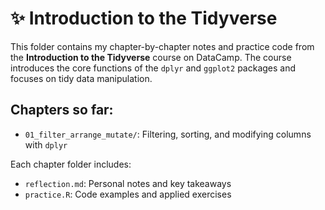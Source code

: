 # ✨ Introduction to the Tidyverse

This folder contains my chapter-by-chapter notes and practice code from the **Introduction to the Tidyverse** course on DataCamp. The course introduces the core functions of the `dplyr` and `ggplot2` packages and focuses on tidy data manipulation.

## Chapters so far:
- `01_filter_arrange_mutate/`: Filtering, sorting, and modifying columns with `dplyr`

Each chapter folder includes:
- `reflection.md`: Personal notes and key takeaways
- `practice.R`: Code examples and applied exercises
